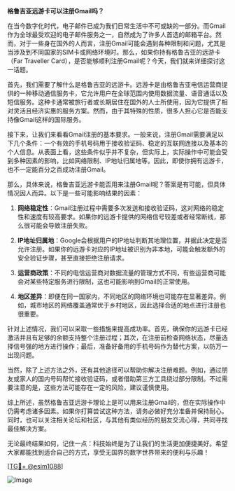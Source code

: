 **格鲁吉亚远游卡可以注册Gmail吗？**

在当今数字化时代，电子邮件已成为我们日常生活中不可或缺的一部分。而Gmail作为全球最受欢迎的电子邮件服务之一，自然成为了许多人首选的邮箱平台。然而，对于一些身在国外的人而言，注册Gmail可能会遇到各种限制和问题，尤其是当涉及到不同国家的SIM卡或网络环境时。那么，如果你持有格鲁吉亚的远游卡（Far Traveller Card），是否能够顺利注册Gmail呢？今天，我们就来详细探讨这一话题。

首先，我们需要了解什么是格鲁吉亚的远游卡。远游卡是由格鲁吉亚电信运营商提供的一种移动通信服务卡，它允许用户在全球范围内使用数据流量、语音通话以及短信服务。这种卡通常被旅行者或长期居住在国外的人士所使用，因为它提供了相对灵活且经济实惠的服务方案。然而，由于其特殊的性质，很多人担心它是否能支持像Gmail这样的国际服务。

接下来，让我们来看看Gmail注册的基本要求。一般来说，注册Gmail需要满足以下几个条件：一个有效的手机号码用于接收验证码、稳定的互联网连接以及基本的个人信息。从表面上看，这些条件似乎并不复杂，但实际上，实际操作中可能会受到多种因素的影响，比如网络限制、IP地址归属地等。因此，即使你拥有远游卡，也不一定能百分之百成功注册Gmail。

那么，具体来说，格鲁吉亚远游卡能否用来注册Gmail呢？答案是有可能，但具体情况因人而异。以下是一些可能影响结果的因素：

1. **网络稳定性**：Gmail注册过程中需要多次发送和接收验证码，这对网络的稳定性和速度有较高要求。如果你的远游卡提供的网络信号较差或者经常断线，那么很可能会导致注册失败。

2. **IP地址归属地**：Google会根据用户的IP地址判断其地理位置，并据此决定是否允许注册。如果你的远游卡对应的IP地址被识别为非本地，可能会触发额外的安全验证步骤，甚至直接拒绝注册请求。

3. **运营商政策**：不同的电信运营商对数据流量的管理方式不同，有些运营商可能会对某些特定服务进行限制，这也可能影响到Gmail的正常使用。

4. **地区差异**：即便在同一国家内，不同地区的网络环境也可能存在显著差异。例如，城市地区的网络覆盖通常优于乡村地区，因此选择合适的地点进行注册也很重要。

针对上述情况，我们可以采取一些措施来提高成功率。首先，确保你的远游卡已经激活并且有足够的余额支持整个注册过程；其次，在注册前检查网络状态，尽量选择信号强的地方进行操作；最后，准备好备用的手机号码作为替代方案，以防万一出现问题。

当然，除了上述方法之外，还有其他途径可以帮助你解决注册难题。例如，通过朋友或家人的国内号码帮忙接收验证码，或者借助第三方工具绕过部分限制。不过需要注意的是，这些方法可能存在一定的风险，建议谨慎使用。

综上所述，虽然格鲁吉亚远游卡理论上是可以用来注册Gmail的，但在实际操作中仍需考虑诸多因素。如果你打算尝试这种方法，请务必做好充分准备并保持耐心。同时，也可以关注相关论坛和社区，与其他有类似经历的朋友交流心得，共同寻找最佳解决方案。

无论最终结果如何，记住一点：科技始终是为了让我们的生活更加便捷美好。希望大家都能找到适合自己的方式，享受无国界的数字世界带来的便利与乐趣！

[[TG💪+ @esim1088](https://t.me/s/esim1088)]

![Image](https://i.postimg.cc/4NQfJmqS/Snipaste-2025-05-13-00-14-12.png)